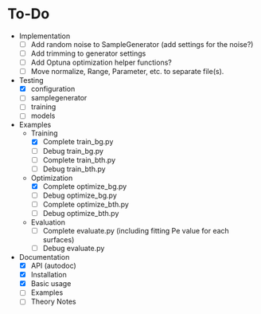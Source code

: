# To-Do

- Implementation
  - [ ] Add random noise to SampleGenerator (add settings for the noise?)
  - [ ] Add trimming to generator settings
  - [ ] Add Optuna optimization helper functions?
  - [ ] Move normalize, Range, Parameter, etc. to separate file(s).
- Testing
  - [x] configuration
  - [ ] samplegenerator
  - [ ] training
  - [ ] models
- Examples
  - Training
    - [x] Complete train_bg.py
    - [ ] Debug train_bg.py
    - [ ] Complete train_bth.py
    - [ ] Debug train_bth.py
  - Optimization
    - [x] Complete optimize_bg.py
    - [ ] Debug optimize_bg.py
    - [ ] Complete optimize_bth.py
    - [ ] Debug optimize_bth.py
  - Evaluation
    - [ ] Complete evaluate.py (including fitting Pe value for each surfaces)
    - [ ] Debug evaluate.py
- Documentation
  - [x] API (autodoc)
  - [x] Installation
  - [x] Basic usage
  - [ ] Examples
  - [ ] Theory Notes
